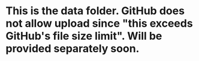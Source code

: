 # This is the data folder. GitHub does not allow upload since "this exceeds GitHub's file size limit". Will be provided separately soon.